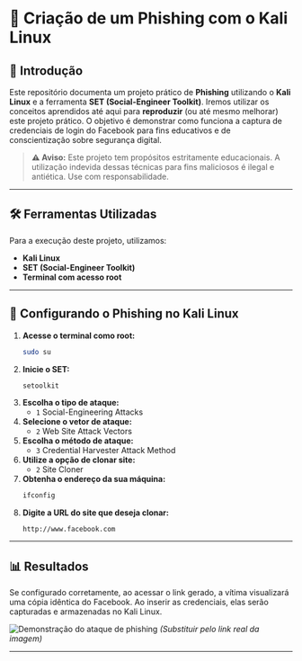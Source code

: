 # 🛑 Criação de um Phishing com o Kali Linux

## 📌 Introdução
Este repositório documenta um projeto prático de **Phishing** utilizando o **Kali Linux** e a ferramenta **SET (Social-Engineer Toolkit)**. 
Iremos utilizar os conceitos aprendidos até aqui para **reproduzir** (ou até mesmo melhorar) este projeto prático. O objetivo é demonstrar como funciona a captura de credenciais de login do Facebook para fins educativos e de conscientização sobre segurança digital.

> **⚠️ Aviso:** Este projeto tem propósitos estritamente educacionais. A utilização indevida dessas técnicas para fins maliciosos é ilegal e antiética. Use com responsabilidade.

---

## 🛠 Ferramentas Utilizadas
Para a execução deste projeto, utilizamos:
- **Kali Linux**
- **SET (Social-Engineer Toolkit)**
- **Terminal com acesso root**

---

## 🔧 Configurando o Phishing no Kali Linux
1. **Acesse o terminal como root:**
   ```bash
   sudo su
   ```
2. **Inicie o SET:**
   ```bash
   setoolkit
   ```
3. **Escolha o tipo de ataque:**
   - `1` Social-Engineering Attacks
4. **Selecione o vetor de ataque:**
   - `2` Web Site Attack Vectors
5. **Escolha o método de ataque:**
   - `3` Credential Harvester Attack Method
6. **Utilize a opção de clonar site:**
   - `2` Site Cloner
7. **Obtenha o endereço da sua máquina:**
   ```bash
   ifconfig
   ```
8. **Digite a URL do site que deseja clonar:**
   ```
   http://www.facebook.com
   ```

---

## 📊 Resultados
Se configurado corretamente, ao acessar o link gerado, a vítima visualizará uma cópia idêntica do Facebook. Ao inserir as credenciais, elas serão capturadas e armazenadas no Kali Linux.

![Demonstração do ataque de phishing](https://example.com/exemplo-imagem.png) *(Substituir pelo link real da imagem)*

---

